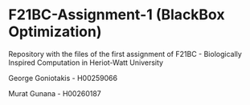# F21BC-Assignment-1 (BlackBox Optimization)

Repository with the files of the first assignment of F21BC - Biologically Inspired Computation in Heriot-Watt University


George Goniotakis - H00259066

Murat Gunana - H00260187
